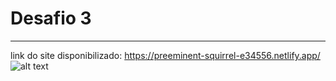<h1>Desafio 3</h1>
<hr>

link do site disponibilizado: https://preeminent-squirrel-e34556.netlify.app/ <br/>
<span >![alt text](image.png)</span>
